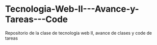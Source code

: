 # Tecnologia-Web-II---Avance-y-Tareas---Code
Repositorio de la clase de tecnología web II, avance de clases y code de tareas
